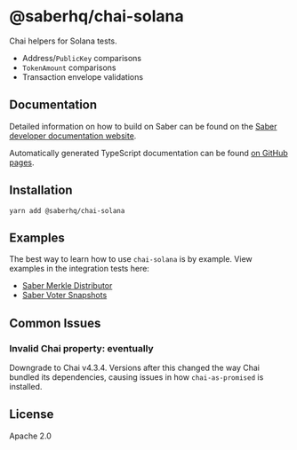 # @saberhq/chai-solana

Chai helpers for Solana tests.

- Address/`PublicKey` comparisons
- `TokenAmount` comparisons
- Transaction envelope validations

## Documentation

Detailed information on how to build on Saber can be found on the [Saber developer documentation website](https://docs.saber.so/docs/developing/overview).

Automatically generated TypeScript documentation can be found [on GitHub pages](https://saber-hq.github.io/saber-common/).

## Installation

```
yarn add @saberhq/chai-solana
```

## Examples

The best way to learn how to use `chai-solana` is by example. View examples in the integration tests here:

- [Saber Merkle Distributor](https://github.com/saber-hq/merkle-distributor)
- [Saber Voter Snapshots](https://github.com/saber-hq/snapshots)

## Common Issues

### Invalid Chai property: eventually

Downgrade to Chai v4.3.4. Versions after this changed the way Chai bundled its dependencies, causing issues in how `chai-as-promised` is installed.

## License

Apache 2.0
